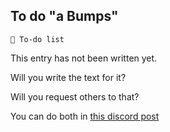 ## To do "a Bumps"

`📃 To-do list`

This entry has not been written yet.

Will you write the text for it?

Will you request others to that?

You can do both
in [this discord post](<https://discord.com/channels/562910943848169472/1173922660489633802>)

<!---
keywords:  
aliases: 
-->
